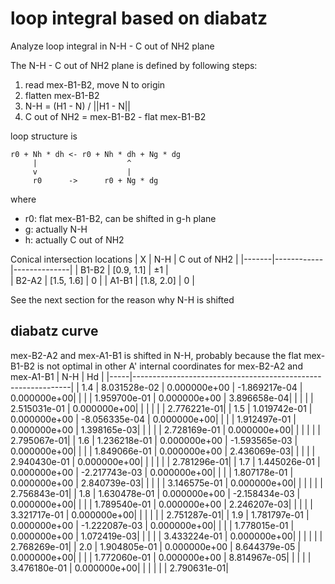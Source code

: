 # loop integral based on diabatz
Analyze loop integral in N-H - C out of NH2 plane

The N-H - C out of NH2 plane is defined by following steps:
1. read mex-B1-B2, move N to origin
2. flatten mex-B1-B2
3. N-H = (H1 - N) / ||H1 - N||
4. C out of NH2 = mex-B1-B2 - flat mex-B1-B2

loop structure is
```
r0 + Nh * dh <- r0 + Nh * dh + Ng * dg
     |                    ^
     v                    |
     r0      ->      r0 + Ng * dg
```
where
* r0: flat mex-B1-B2, can be shifted in g-h plane
* g: actually N-H
* h: actually C out of NH2

Conical intersection locations
|   X   |    N-H     | C out of NH2 |
|-------|------------|--------------|
| B1-B2 | [0.9, 1.1] |      ±1      |    
| B2-A2 | [1.5, 1.6] |       0      |
| A1-B1 | [1.8, 2.0] |       0      |

See the next section for the reason why N-H is shifted

## diabatz curve
mex-B2-A2 and mex-A1-B1 is shifted in N-H, probably because the flat mex-B1-B2 is not optimal in other A' internal coordinates for mex-B2-A2 and mex-A1-B1
| N-H |                               Hd                             |
|-----|--------------------------------------------------------------|
| 1.4 |  8.031528e-02 |  0.000000e+00 | -1.869217e-04 |  0.000000e+00|
|     |               |  1.959700e-01 |  0.000000e+00 |  3.896658e-04|
|     |               |               |  2.515031e-01 |  0.000000e+00|
|     |               |               |               |  2.776221e-01|
| 1.5 |  1.019742e-01 |  0.000000e+00 | -8.056335e-04 |  0.000000e+00|
|     |               |  1.912497e-01 |  0.000000e+00 |  1.398165e-03|
|     |               |               |  2.728169e-01 |  0.000000e+00|
|     |               |               |               |  2.795067e-01|
| 1.6 |  1.236218e-01 |  0.000000e+00 | -1.593565e-03 |  0.000000e+00|
|     |               |  1.849066e-01 |  0.000000e+00 |  2.436069e-03|
|     |               |               |  2.940430e-01 |  0.000000e+00|
|     |               |               |               |  2.781296e-01|
| 1.7 |  1.445026e-01 |  0.000000e+00 | -2.217743e-03 |  0.000000e+00|
|     |               |  1.807178e-01 |  0.000000e+00 |  2.840739e-03|
|     |               |               |  3.146575e-01 |  0.000000e+00|
|     |               |               |               |  2.756843e-01|
| 1.8 |  1.630478e-01 |  0.000000e+00 | -2.158434e-03 |  0.000000e+00|
|     |               |  1.789540e-01 |  0.000000e+00 |  2.246207e-03|
|     |               |               |  3.321717e-01 |  0.000000e+00|
|     |               |               |               |  2.751287e-01|
| 1.9 |  1.781797e-01 |  0.000000e+00 | -1.222087e-03 |  0.000000e+00|
|     |               |  1.778015e-01 |  0.000000e+00 |  1.072419e-03|
|     |               |               |  3.433224e-01 |  0.000000e+00|
|     |               |               |               |  2.768269e-01|
| 2.0 |  1.904805e-01 |  0.000000e+00 |  8.644379e-05 |  0.000000e+00|
|     |               |  1.772060e-01 |  0.000000e+00 |  8.814967e-05|
|     |               |               |  3.476180e-01 |  0.000000e+00|
|     |               |               |               |  2.790631e-01|

